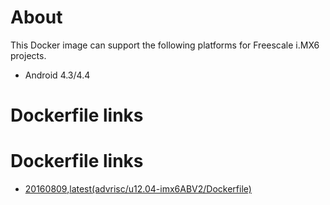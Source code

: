 # About
This Docker image can support the following platforms for Freescale i.MX6 projects.

- Android 4.3/4.4

# Dockerfile links
# Dockerfile links

- [20160809](https://github.com/ADVANTECH-Corp/docker-images/blob/20160809/advrisc/u12.04-imx6ABV2/Dockerfile),[latest(advrisc/u12.04-imx6ABV2/Dockerfile)](https://github.com/ADVANTECH-Corp/docker-images/blob/u12.04-imx6ABV2/advrisc/u12.04-imx6ABV2/Dockerfile)
